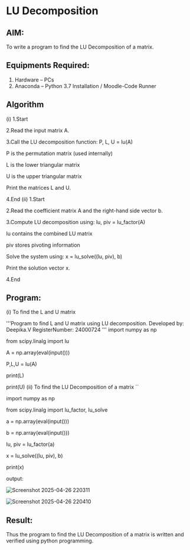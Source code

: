 # LU Decomposition 

## AIM:
To write a program to find the LU Decomposition of a matrix.

## Equipments Required:
1. Hardware – PCs
2. Anaconda – Python 3.7 Installation / Moodle-Code Runner

## Algorithm
(i)
1.Start

2.Read the input matrix A.

3.Call the LU decomposition function:
   P, L, U = lu(A)

   P is the permutation matrix (used internally)

   L is the lower triangular matrix

   U is the upper triangular matrix

   Print the matrices L and U.

4.End
(ii)
1.Start

2.Read the coefficient matrix A and the right-hand side vector b.

3.Compute LU decomposition using:
   lu, piv = lu_factor(A)

   lu contains the combined LU matrix

   piv stores pivoting information

   Solve the system using:
   x = lu_solve((lu, piv), b)

   Print the solution vector x.

4.End
 

## Program:
(i) To find the L and U matrix

'''Program to find L and U matrix using LU decomposition.
Developed by: Deepika.V
RegisterNumber: 24000724
'''
import numpy as np

from scipy.linalg import lu

A = np.array(eval(input()))

P,L,U = lu(A)

print(L)

print(U)
(ii) To find the LU Decomposition of a matrix
``

import numpy as np

from scipy.linalg import lu_factor, lu_solve

a = np.array(eval(input()))

b = np.array(eval(input()))

lu, piv = lu_factor(a)

x = lu_solve((lu, piv), b)

print(x)

output:

![Screenshot 2025-04-26 220311](https://github.com/user-attachments/assets/5c817175-1f19-49d0-98aa-cd1371f16c51)

![Screenshot 2025-04-26 220410](https://github.com/user-attachments/assets/c4c5e13f-69bf-435c-9cf9-d6be0f614292)


## Result:
Thus the program to find the LU Decomposition of a matrix is written and verified using python programming.


```
